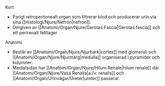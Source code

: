 Kort
- Parigt retroperitonealt organ som filtrerar blod och producerar urin via sina [[Histologi/Njure/Nefron|nefron]].
- Omgiven av [[Anatomi/Organ/Njure/Gerotas Fascia|Gerotas fascia]] och ett perirenalt fettlager.

Anatomi
- Består av [[Anatomi/Organ/Njure/Njurbark|cortex]] med glomeruli och [[Anatomi/Organ/Njure/Njurmärg|medulla]] organiserad i pyramider och kolumner.
- Medialsidan har [[Anatomi/Organ/Njure/Hilum Renale|hilum renale]] där [[Anatomi/Organ/Njure/Vasa Renalia|a./v. renalis]] och [[Anatomi/Organ/Urinvägar/Ureter|ureter]] passerar.
